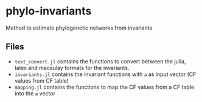 # phylo-invariants
Method to estimate phylogenetic networks from invariants

## Files

- `text_convert.jl` contains the functions to convert between the julia, latex and macaulay formats for the invariants.
- `invariants.jl` contains the invariant functions with `a` as input vector (CF values from CF table)
- `mapping.jl` contains the functions to map the CF values from a CF table into the `a` vector

